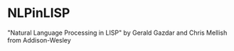 # NLPinLISP
"Natural Language Processing in LISP" by Gerald Gazdar and Chris Mellish from Addison-Wesley
